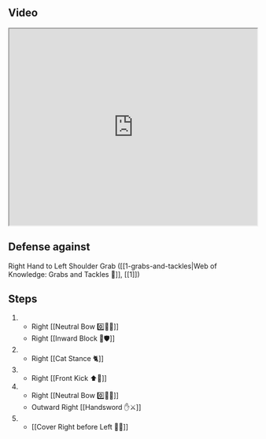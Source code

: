 ## Video

<iframe src="https://www.youtube.com/embed/IXZ6kr4VHQw?start=46&end=62" width="100%" height="400"></iframe>

## Defense against

Right Hand to Left Shoulder Grab ([[1-grabs-and-tackles|Web of Knowledge: Grabs and Tackles 🤝]], [[1]])

## Steps

1.  - Right [[Neutral Bow 0️⃣🧍‍♂️]]
    - Right [[Inward Block 🔽🛡️]]
2.  - Right [[Cat Stance 🐈]]
3.  - Right [[Front Kick ⬆️🦵]]
4.  - Right [[Neutral Bow 0️⃣🧍‍♂️]]
    - Outward Right [[Handsword ✋⚔️]]
5.  - [[Cover Right before Left 🦶🔄]]
